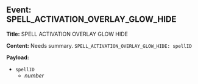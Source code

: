 ## Event: SPELL_ACTIVATION_OVERLAY_GLOW_HIDE

**Title:** SPELL ACTIVATION OVERLAY GLOW HIDE

**Content:**
Needs summary.
`SPELL_ACTIVATION_OVERLAY_GLOW_HIDE: spellID`

**Payload:**
- `spellID`
  - *number*